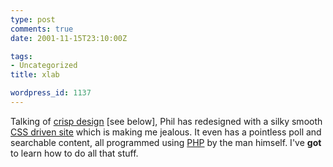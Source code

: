 ```yaml
---
type: post
comments: true
date: 2001-11-15T23:10:00Z

tags:
- Uncategorized
title: xlab

wordpress_id: 1137
---
```


Talking of [crisp design](http://www.coolhomepages.com/cda/cleandesign/) [see below], Phil has redesigned with a silky smooth [CSS driven site](http://www.xlab.co.uk/) which is making me jealous. It even has a pointless poll and searchable content, all programmed using [PHP](http://www.php.net/) by the man himself. I've **got** to learn how to do all that stuff. 
